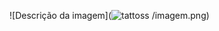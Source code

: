![Descrição da imagem](![tattoss](https://github.com/user-attachments/assets/01bcd08f-44f5-4239-a9c6-86c97b9ff2c6)
/imagem.png)
